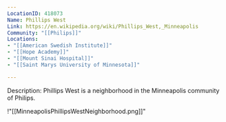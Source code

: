 ```yaml
---
LocationID: 418073
Name: Phillips West
Link: https://en.wikipedia.org/wiki/Phillips_West,_Minneapolis 
Community: "[[Philips]]"
Locations: 
- "[[American Swedish Institute]]"
- "[[Hope Academy]]"
- "[[Mount Sinai Hospital]]"
- "[[Saint Marys University of Minnesota]]"

---
```


Description:
Phillips West is a neighborhood in the Minneapolis community of Philips.


!"[[MinneapolisPhillipsWestNeighborhood.png]]"